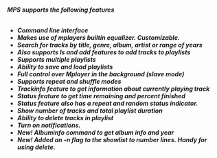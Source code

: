 <h5>MPS supports the following features<br><br>

* Command line interface<br>
* Makes use of mplayers builtin equalizer. Customizable.
* Search for tracks by title, genre, album, artist or range of years<br>
* Also supports ls and add features to add tracks to playlists<br>
* Supports multiple playlists<br>
* Ability to save and load playlists<br>
* Full control over Mplayer in the background (slave mode)<br>
* Supports  repeat and shuffle modes<br>
* Trackinfo feature to get information about currently playing track<br>
* Status feature to get time remaining and percent finished<br>
* Status feature also has a repeat and random status indicator.<br>
* Show number of tracks and total playlist duration<br>
* Ability to delete tracks in playlist<br>
* Turn on notifications.
* New! Albuminfo command to get album info and year<br>
* New! Added an -n flag to the showlist to number lines. Handy for using delete.
</h5>
